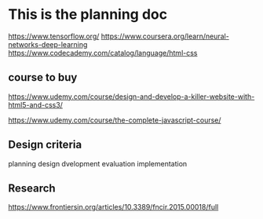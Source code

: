 # This is the planning doc

https://www.tensorflow.org/
https://www.coursera.org/learn/neural-networks-deep-learning
https://www.codecademy.com/catalog/language/html-css

## course to buy
https://www.udemy.com/course/design-and-develop-a-killer-website-with-html5-and-css3/

https://www.udemy.com/course/the-complete-javascript-course/

## Design criteria
planning
design
dvelopment
evaluation
implementation

## Research
https://www.frontiersin.org/articles/10.3389/fncir.2015.00018/full

